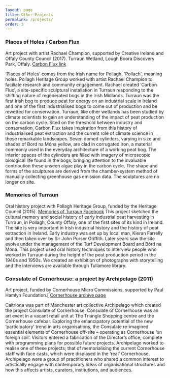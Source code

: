 ```yaml
---
layout: page
title: Other Projects
permalink: /projects/
order: 3
---
```


### Places of Holes / Carbon Flux
Art project with artist Rachael Champion, supported by Creative Ireland and Offaly County Council (2017).
Turraun Wetland, Lough Boora Discovery Park, Offaly.
[Carbon Flux link](https://rachaelchampion.com/carbon-flux)

‘Places of Holes’ comes from the Irish name for Pollagh, 'Pollach', meaning holes. Pollagh Heritage Group worked with artist Rachael Champion to faciliate research and community engagement. Rachael created ‘Carbon Flux’, a site-specific sculptural installation in Turraun responding to the shifting nature of regenerated bogs in the Irish Midlands. Turraun was the first Irish bog to produce peat for energy on an industrial scale in Ireland and one of the first industrialised bogs to come out of production and be rewetted for conservation. Turraun, like other wetlands has been studied by climate scientists to gain an understanding of the impact of peat production on the carbon cycle.  Sited on the threshold between industry and conservation, Carbon Flux takes inspiration from this history of industrialised peat extraction and the current role of climate science in these remarkable landscapes. Seven domed cylinders, varying in size and shades of Bord na Móna yellow, are clad in corrugated iron, a material commonly used in the everyday architecture of a working peat bog. The interior spaces of the cylinders are filled with imagery of microscopic biological life found in the bogs, bringing attention to the invaluable contribution these unseen algae play in the carbon cycle. The shape and forms of the sculptures are derived from the chamber-system method of manually collecting greenhouse gas emission data. The sculptures are no longer on site. 


### Memories of Turraun 
Oral history project with Pollagh Heritage Group, funded by the Heritage Council (2015).
[Memories of Turraun Facebook](https://www.facebook.com/turraun/)
This project sketched the cultural memory and social history of early industrial peat harvesting in Turraun, in Pollagh, County Offaly, one of the first sites of its kind in Ireland. The site is very important in Irish industrial history and the history of peat extraction in Ireland. Early industry was set up by local man, Kieran Farrelly and then taken over by Sir John Purser Griffith. Later years saw the site evolve under the management of the Turf Development Board and Bórd na Móna.  This project used oral history techniques to interview people who worked in Turraun during the height of the peat production period in the 1940s and 1950s. We created an exhibition of photographs with storytelling and the interviews are available through Tullamore library.


### Consulate of Cornerhouse: a project by Archipelago (2011)
Art project, funded by Cornerhouse Micro Commissions, supported by Paul Hamlyn Foundation.[
[Cornerhouse archive page](https://homemcr.org/exhibition/consulate-of-cornerhouse-a-project-by-archipelago/)

Caitriona was part of Manchester art collective Archipelago which created the project Consulate of Cornerhouse. Consulate of Cornerhouse was an art event in a vacant retail unit at The Triangle Shopping centre and the Cornerhouse cafebar. Exploring the emancipatory potential of the new ‘participatory’ trend in arts organisations, the Consulate re-imagined essential elements of Cornerhouse off-site – operating as Cornerhouse ‘on foreign soil’. Visitors entered a fabrication of the Director’s office, complete with programming plans for possible future projects. Archipelago worked to realise one of these projects; that of memorialising the current Cornerhouse staff with face casts, which were displayed in the ‘real’ Cornerhouse. Archipelago were a group of practitioners who shared a common interest to artistically engage with contemporary ideas of organisational structures and how this affects artists, curators, institutions, and audiences.

 